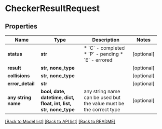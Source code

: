 # CheckerResultRequest


## Properties
Name | Type | Description | Notes
------------ | ------------- | ------------- | -------------
**status** | **str** | * &#x60;C&#x60; - completed * &#x60;P&#x60; - pending * &#x60;E&#x60; - errored | [optional] 
**result** | **str, none_type** |  | [optional] 
**collisions** | **str, none_type** |  | [optional] 
**error_detail** | **str** |  | [optional] 
**any string name** | **bool, date, datetime, dict, float, int, list, str, none_type** | any string name can be used but the value must be the correct type | [optional]

[[Back to Model list]](../README.md#documentation-for-models) [[Back to API list]](../README.md#documentation-for-api-endpoints) [[Back to README]](../README.md)


